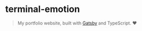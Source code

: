 # terminal-emotion

> My portfolio website, built with [Gatsby](https://www.gatsbyjs.org/) and TypeScript. ❤️

